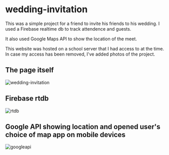# wedding-invitation

This was a simple project for a friend to invite his friends to his wedding. I used a Firebase realtime db to track attendence and guests.

It also used Google Maps API to show the location of the meet.


This website was hosted on a school server that I had access to at the time. In case my access has been removed, I've added photos of the project.



## The page itself
![wedding-invitation](https://github.com/foqsi/wedding-invitation/assets/81455653/c80974ff-184b-45cb-ba7a-f2a8959f7165)


## Firebase rtdb
![rtdb](https://github.com/foqsi/wedding-invitation/assets/81455653/bb800a44-0ef6-49d3-9bdf-fdde53a786ae)

## Google API showing location and opened user's choice of map app on mobile devices
![googleapi](https://github.com/foqsi/wedding-invitation/assets/81455653/6f6da343-3e11-4cac-a38e-485c4f9310ab)
